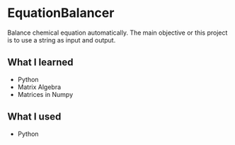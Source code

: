 # EquationBalancer

Balance chemical equation automatically. The main objective or this project is to use a string as input and output.

## What I learned
* Python
* Matrix Algebra
* Matrices in Numpy

## What I  used
* Python

